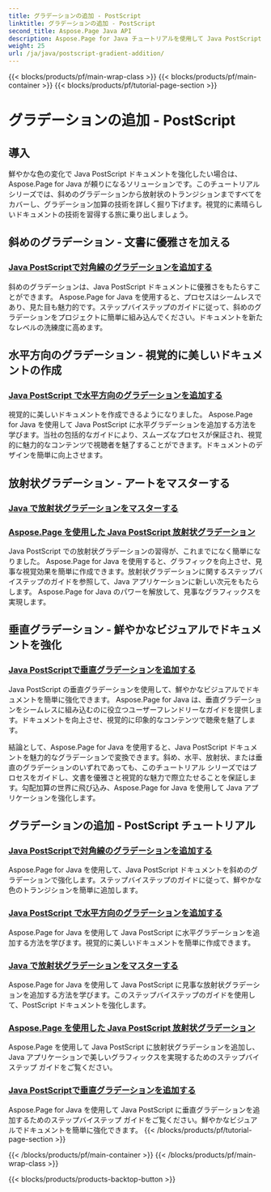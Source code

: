 ```yaml
---
title: グラデーションの追加 - PostScript
linktitle: グラデーションの追加 - PostScript
second_title: Aspose.Page Java API
description: Aspose.Page for Java チュートリアルを使用して Java PostScript ドキュメントを強化します。見事な斜め、水平、放射状、垂直のグラデーションを簡単に追加する方法を学びましょう。
weight: 25
url: /ja/java/postscript-gradient-addition/
---
```


{{< blocks/products/pf/main-wrap-class >}}
{{< blocks/products/pf/main-container >}}
{{< blocks/products/pf/tutorial-page-section >}}

# グラデーションの追加 - PostScript

## 導入

鮮やかな色の変化で Java PostScript ドキュメントを強化したい場合は、Aspose.Page for Java が頼りになるソリューションです。このチュートリアル シリーズでは、斜めのグラデーションから放射状のトランジションまですべてをカバーし、グラデーション加算の技術を詳しく掘り下げます。視覚的に素晴らしいドキュメントの技術を習得する旅に乗り出しましょう。

## 斜めのグラデーション - 文書に優雅さを加える
### [Java PostScriptで対角線のグラデーションを追加する](./diagonal/)

斜めのグラデーションは、Java PostScript ドキュメントに優雅さをもたらすことができます。 Aspose.Page for Java を使用すると、プロセスはシームレスであり、見た目も魅力的です。ステップバイステップのガイドに従って、斜めのグラデーションをプロジェクトに簡単に組み込んでください。ドキュメントを新たなレベルの洗練度に高めます。

## 水平方向のグラデーション - 視覚的に美しいドキュメントの作成
### [Java PostScript で水平方向のグラデーションを追加する](./horizontal/)

視覚的に美しいドキュメントを作成できるようになりました。 Aspose.Page for Java を使用して Java PostScript に水平グラデーションを追加する方法を学びます。当社の包括的なガイドにより、スムーズなプロセスが保証され、視覚的に魅力的なコンテンツで視聴者を魅了することができます。ドキュメントのデザインを簡単に向上させます。

## 放射状グラデーション - アートをマスターする
### [Java で放射状グラデーションをマスターする](./radial1/)
### [Aspose.Page を使用した Java PostScript 放射状グラデーション](./radial2/)

Java PostScript での放射状グラデーションの習得が、これまでになく簡単になりました。 Aspose.Page for Java を使用すると、グラフィックを向上させ、見事な視覚効果を簡単に作成できます。放射状グラデーションに関するステップバイステップのガイドを参照して、Java アプリケーションに新しい次元をもたらします。 Aspose.Page for Java のパワーを解放して、見事なグラフィックスを実現します。

## 垂直グラデーション - 鮮やかなビジュアルでドキュメントを強化
### [Java PostScriptで垂直グラデーションを追加する](./vertical/)

Java PostScript の垂直グラデーションを使用して、鮮やかなビジュアルでドキュメントを簡単に強化できます。 Aspose.Page for Java は、垂直グラデーションをシームレスに組み込むのに役立つユーザーフレンドリーなガイドを提供します。ドキュメントを向上させ、視覚的に印象的なコンテンツで聴衆を魅了します。 

結論として、Aspose.Page for Java を使用すると、Java PostScript ドキュメントを魅力的なグラデーションで変換できます。斜め、水平、放射状、または垂直のグラデーションのいずれであっても、このチュートリアル シリーズではプロセスをガイドし、文書を優雅さと視覚的な魅力で際立たせることを保証します。勾配加算の世界に飛び込み、Aspose.Page for Java を使用して Java アプリケーションを強化します。
## グラデーションの追加 - PostScript チュートリアル
### [Java PostScriptで対角線のグラデーションを追加する](./diagonal/)
Aspose.Page for Java を使用して、Java PostScript ドキュメントを斜めのグラデーションで強化します。ステップバイステップのガイドに従って、鮮やかな色のトランジションを簡単に追加します。
### [Java PostScript で水平方向のグラデーションを追加する](./horizontal/)
Aspose.Page for Java を使用して Java PostScript に水平グラデーションを追加する方法を学びます。視覚的に美しいドキュメントを簡単に作成できます。
### [Java で放射状グラデーションをマスターする](./radial1/)
Aspose.Page for Java を使用して Java PostScript に見事な放射状グラデーションを追加する方法を学びます。このステップバイステップのガイドを使用して、PostScript ドキュメントを強化します。
### [Aspose.Page を使用した Java PostScript 放射状グラデーション](./radial2/)
Aspose.Page を使用して Java PostScript に放射状グラデーションを追加し、Java アプリケーションで美しいグラフィックスを実現するためのステップバイステップ ガイドをご覧ください。
### [Java PostScriptで垂直グラデーションを追加する](./vertical/)
Aspose.Page for Java を使用して Java PostScript に垂直グラデーションを追加するためのステップバイステップ ガイドをご覧ください。鮮やかなビジュアルでドキュメントを簡単に強化できます。
{{< /blocks/products/pf/tutorial-page-section >}}

{{< /blocks/products/pf/main-container >}}
{{< /blocks/products/pf/main-wrap-class >}}

{{< blocks/products/products-backtop-button >}}
